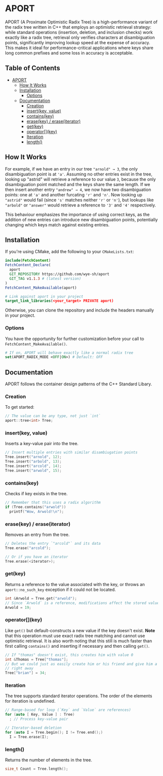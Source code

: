 # APORT

APORT (A Proximate Optimistic Radix Tree) is a high-performance variant of the
radix tree written in C++ that employs an optimistic retrieval strategy: while
standard operations (insertion, deletion, and inclusion checks) work exactly
like a radix tree, retrieval only verifies characters at disambiguation points,
significantly improving lookup speed at the expense of accuracy. This makes it
ideal for performance-critical applications where keys share long common
prefixes and some loss in accuracy is acceptable.

## Table of Contents
- [APORT](#aport)
  - [How It Works](#how-it-works)
  - [Installation](#installation)
    - [Options](#options)
  - [Documentation](#documentation)
    - [Creation](#creation)
    - [insert(key, value)](#insertkey-value)
    - [contains(key)](#containskey)
    - [erase(key) / erase(iterator)](#erasekey--eraseiterator)
    - [get(key)](#getkey)
	- [operator\[\](key)](#operatorkey)
    - [Iteration](#iteration)
    - [length()](#length)

## How It Works

For example, if we have an entry in our tree `"arnold" → 3`, the only
disambiguation point is at `'a'`. Assuming no other entries exist in the tree,
looking up "astrid" will retrieve a reference to our value `3`, because the
only disambiguation point matched and the keys share the same length. If we
then insert another entry `"andrew" → 4`, we now have two disambiguation
points: one at `'a'` and another furcating `'r'` and `'n'`. Now looking up
`"astrid"` would fail (since `'s'` matches neither `'r'` or `'n'`), but lookups
like `"arbold"` or `"answer"` would retrieve a reference to `'3'` and `'4'`
respectively.

This behaviour emphasizes the importance of using correct keys, as the addition
of new entries can introduce new disambiguation points, potentially changing
which keys match against existing entries.

## Installation

If you're using CMake, add the following to your `CMakeLists.txt`:
```cmake
include(FetchContent)
FetchContent_Declare(
  aport
  GIT_REPOSITORY https://github.com/wye-sh/aport
  GIT_TAG v1.1.3 # (latest version)
)
FetchContent_MakeAvailable(aport)

# Link against aport in your project
target_link_libraries(<your_target> PRIVATE aport)
```

Otherwise, you can clone the repository and include the headers manually in
your project.

### Options

You have the opportunity for further customization before your call to
`FetchContent_MakeAvailable()`.
```cmake
# If on, APORT will behave exactly like a normal radix tree
set(APORT_RADIX_MODE <OFF|ON>) # Default: OFF
```

## Documentation

APORT follows the container design patterns of the C++ Standard Libary.

### Creation
To get started:
```cpp
// The value can be any type, not just `int`
aport::tree<int> Tree;
```

### insert(key, value)
Inserts a key-value pair into the tree.
```cpp
// Insert multiple entries with similar disambiugation points
Tree.insert("arnold", 12);
Tree.insert("arbold", 13);
Tree.insert("arcold", 14);
Tree.insert("arwold", 15);
```

### contains(key)
Checks if key exists in the tree.
```cpp
// Remember that this uses a radix algorithm
if (Tree.contains("arwold"))
  printf("Wow, Arwold!\n");
```

### erase(key) / erase(iterator)
Removes an entry from the tree.
```cpp
// Deletes the entry `"arcold"` and its data
Tree.erase("arcold");

// Or if you have an iterator
Tree.erase(<iterator>);
```

### get(key)
Returns a reference to the value associated with the key, or throws an 
`aport::no_such_key` exception if it could not be located.
```cpp
int &Arwold = Tree.get("arwold");
// Since `Arwold` is a reference, modifications affect the stored value
Arwold = 19;
```

### operator\[](key)
Like `get()` but default-constructs a new value if the key doesn't exist. 
**Note** that this operation must use exact radix tree matching and cannot use
optimistic retrieval. It is also worth noting that this still is much faster
than first calling `contains()` and inserting if necessary and then calling
`get()`.
```cpp
// If "thomas" doesn't exist, this creates him with value 0
int &Thomas = Tree["thomas"];
// But we could just as easily create him or his friend and give him a value
// right away
Tree["brian"] = 34;
```

### Iteration
The tree supports standard iterator operations. The order of the elements for
iteration is undefined.
```cpp
// Range-based for loop (`Key` and `Value` are references)
for (auto [ Key, Value ] : Tree)
  ; // Process key-value pair

// Iterator-based deletion
for (auto I = Tree.begin(); I != Tree.end();)
  I = Tree.erase(I);
```

### length()
Returns the number of elements in the tree.
```cpp
size_t Count = Tree.length();
```
